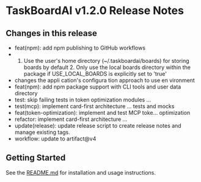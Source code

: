 # TaskBoardAI v1.2.0 Release Notes

## Changes in this release

- feat(npm): add npm publishing to GitHub workflows
-   1. Use the user's home directory   (~/.taskboardai/boards) for storing boards by default   2. Only use the local boards directory within the   package if USE_LOCAL_BOARDS is explicitly set to 'true'
- changes   the appli   cation's   configura   tion   approach   to use en   vironment
- feat(npm): add npm package   support with CLI tools and   user data directory
- test: skip failing tests in token optimization modules        …
- test(mcp): implement card-first architecture   …       tests and mocks
- feat(token-optimization): implement and test MCP toke…        optimization
- refactor: implement card-first architecture                                  …
- update(release): update release script to create release notes and manage existing tags.
- workflow: update to artifact@v4

## Getting Started
See the [README.md](../README.md) for installation and usage instructions.
